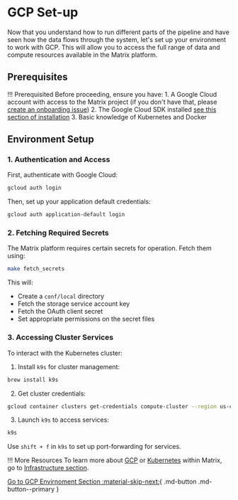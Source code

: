 # GCP Set-up

Now that you understand how to run different parts of the pipeline and have seen how the data flows through the system, let's set up your environment to work with GCP. This will allow you to access the full range of data and compute resources available in the Matrix platform.

## Prerequisites

!!! Prerequisited
    Before proceeding, ensure you have:
    1. A Google Cloud account with access to the Matrix project (if you don't have that, please [create an onboarding issue](https://github.com/everycure-org/matrix/issues/new?template=onboarding.md))
    2. The Google Cloud SDK installed [see this section of installation](../first_steps/installation.md#cloud-related-tools)
    3. Basic knowledge of Kubernetes and Docker

## Environment Setup

### 1. Authentication and Access

First, authenticate with Google Cloud:

```bash
gcloud auth login
```

Then, set up your application default credentials:

```bash
gcloud auth application-default login
```

### 2. Fetching Required Secrets

The Matrix platform requires certain secrets for operation. Fetch them using:

```bash
make fetch_secrets
```

This will:
- Create a `conf/local` directory
- Fetch the storage service account key
- Fetch the OAuth client secret
- Set appropriate permissions on the secret files

### 3. Accessing Cluster Services

To interact with the Kubernetes cluster:

1. Install `k9s` for cluster management:
```bash
brew install k9s
```

2. Get cluster credentials:
```bash
gcloud container clusters get-credentials compute-cluster --region us-central1
```

3. Launch `k9s` to access services:
```bash
k9s
```

Use `shift + f` in `k9s` to set up port-forwarding for services.

!!! More Resources
    To learn more about [GCP](../../infrastructure/gcp.md) or [Kubernetes](../../infrastructure/kubernetes_cluster.md) within Matrix, go to [Infrastructure section](../../infrastructure/index.md).

[Go to GCP Envirnoment Section  :material-skip-next:](../deep_dive/gcp_environments.md){ .md-button .md-button--primary }